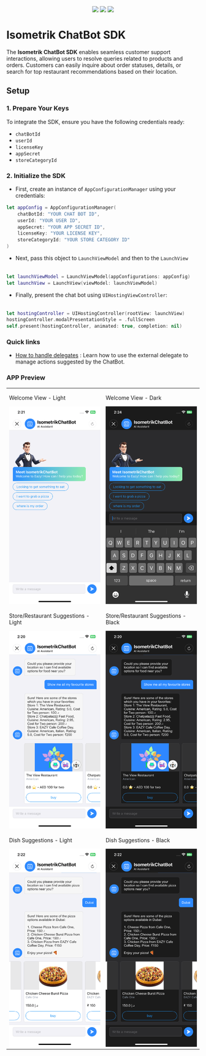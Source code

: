 
<p align="center">
  <a href="https://www.swift.org/package-manager/"><img src="https://img.shields.io/badge/SPM-compatible-darkgreen?style=flat-square"/></a>
  <a href="https://getstream.io/chat/docs/sdk/ios/"><img src="https://img.shields.io/badge/iOS-16%2B-lightblue?style=flat-square" /></a>
  <a href="https://swift.org"><img src="https://img.shields.io/badge/Swift-5.7%2B-orange.svg?style=flat-square" /></a>
</p>

# Isometrik ChatBot SDK

The **Isometrik ChatBot SDK** enables seamless customer support interactions, allowing users to resolve queries related to products and orders. Customers can easily inquire about order statuses, details, or search for top restaurant recommendations based on their location.

## Setup

### 1. Prepare Your Keys
To integrate the SDK, ensure you have the following credentials ready:
- `chatBotId`
- `userId`
- `licenseKey`
- `appSecret`
- `storeCategoryId`

### 2. Initialize the SDK

- First, create an instance of `AppConfigurationManager` using your credentials:

```swift
let appConfig = AppConfigurationManager(
    chatBotId: "YOUR CHAT BOT ID",
    userId: "YOUR USER ID",
    appSecret: "YOUR APP SECRET ID",
    licenseKey: "YOUR LICENSE KEY",
    storeCategoryId: "YOUR STORE CATEGORY ID"
)
```

- Next, pass this object to ``LaunchViewModel`` and then to the ``LaunchView``

``` swift

let launchViewModel = LaunchViewModel(appConfigurations: appConfig)
let launchView = LaunchView(viewModel: launchViewModel)

```
- Finally, present the chat bot using ``UIHostingViewController``:

``` swift

let hostingController = UIHostingController(rootView: launchView)
hostingController.modalPresentationStyle = .fullScreen
self.present(hostingController, animated: true, completion: nil)

```

### Quick links
- [How to handle delegates](./Readme_doc/external_delegate.md) : Learn how to use the external delegate to manage actions suggested by the ChatBot.


### APP Preview

<table>
<tr>
<td>
<p>Welcome View - Light</p>
<img src="./Readme_doc/images/welcome_light.PNG" width="300" />
</td>
<td>
<p>Welcome View - Dark</p>
<img src="./Readme_doc/images/welcome_dark.PNG" width="300" />
</td>
</tr>
<tr>
<td>
<p>Store/Restaurant Suggestions - Light</p>
<img src="./Readme_doc/images/store_light.PNG" width="300" />
</td>
<td>
<p>Store/Restaurant Suggestions - Black</p>
<img src="./Readme_doc/images/store_dark.PNG" width="300" />
</td>
</tr>
  <tr>
<td>
<p>Dish Suggestions - Light</p>
<img src="./Readme_doc/images/dish_light.PNG" width="300" />
</td>
<td>
<p>Dish Suggestions - Black</p>
<img src="./Readme_doc/images/dish_dark.PNG" width="300" />
</td>
</tr>
</table>


